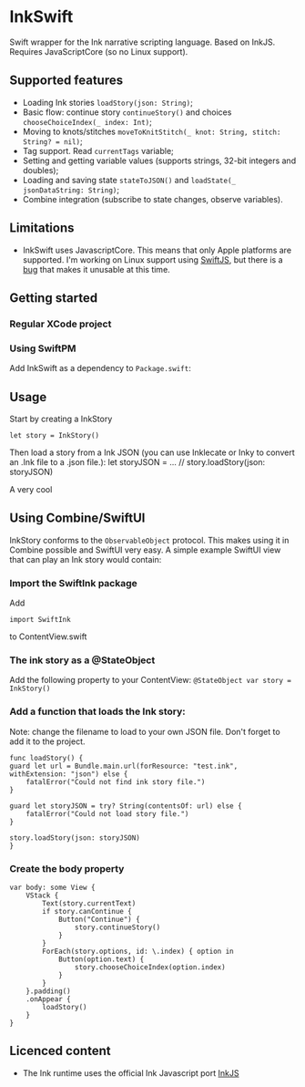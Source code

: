 # InkSwift
Swift wrapper for the Ink narrative scripting language. Based on InkJS. Requires JavaScriptCore (so no Linux support).

## Supported features
* Loading Ink stories `loadStory(json: String)`;
* Basic flow: continue story `continueStory()` and choices `chooseChoiceIndex(_ index: Int)`;
* Moving to knots/stitches `moveToKnitStitch(_ knot: String, stitch: String? = nil)`;
* Tag support. Read `currentTags` variable;
* Setting and getting variable values (supports strings, 32-bit integers and doubles);
* Loading and saving state `stateToJSON()` and `loadState(_ jsonDataString: String)`;
* Combine integration (subscribe to state changes, observe variables).

## Limitations
* InkSwift uses JavascriptCore. This means that only Apple platforms are supported. I'm working on Linux support using [SwiftJS](https://github.com/SusanDoggie/SwiftJS), but there is a [bug](https://github.com/SusanDoggie/SwiftJS/issues/1) that makes it unusable at this time.

## Getting started
### Regular XCode project


### Using SwiftPM
Add InkSwift as a dependency to `Package.swift`:




## Usage
Start by creating a InkStory
```
let story = InkStory()
```

Then load a story from a Ink JSON (you can use Inklecate or Inky to convert an .Ink file to a .json file.):
let storyJSON = ... //
story.loadStory(json: storyJSON)

A very cool





## Using Combine/SwiftUI
InkStory conforms to the `ObservableObject` protocol. This makes using it in Combine possible and SwiftUI very easy. A simple example SwiftUI view that can play an Ink story would contain:

### Import the SwiftInk package
Add 
```
import SwiftInk
``` 

to ContentView.swift

### The ink story as a @StateObject
Add the following property to your ContentView:
    `@StateObject var story = InkStory()`

### Add a function that loads the Ink story:
Note: change the filename to load to your own JSON file. Don't forget to add it to the project.

``` 
func loadStory() {
guard let url = Bundle.main.url(forResource: "test.ink", withExtension: "json") else {
    fatalError("Could not find ink story file.")
}

guard let storyJSON = try? String(contentsOf: url) else {
    fatalError("Could not load story file.")
}

story.loadStory(json: storyJSON)
}
```

### Create the body property
```
var body: some View {
    VStack {
        Text(story.currentText)
        if story.canContinue {
            Button("Continue") {
                story.continueStory()
            }
        }
        ForEach(story.options, id: \.index) { option in
            Button(option.text) {
                story.chooseChoiceIndex(option.index)
            }
        }
    }.padding()
    .onAppear {
        loadStory()
    }
}
```


## Licenced content
* The Ink runtime uses the official Ink Javascript port [InkJS](https://github.com/y-lohse/inkjs)
